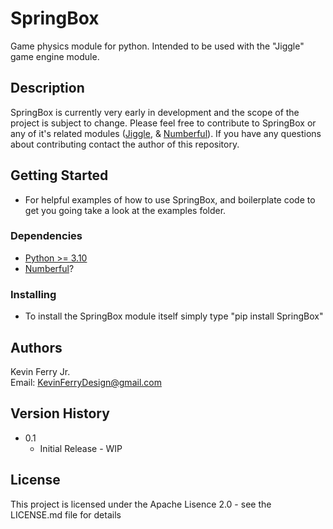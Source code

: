 # SpringBox

Game physics module for python. Intended to be used with the "Jiggle" game engine module.

## Description

SpringBox is currently very early in development and the scope of the project is subject to change. Please feel free to contribute to SpringBox or any of it's related modules ([Jiggle](https://github.com/KevinFerryJr/Jiggle), & [Numberful](https://github.com/KevinFerryJr/Numberful)). If you have any questions about contributing contact the author of this repository.

## Getting Started
* For helpful examples of how to use SpringBox, and boilerplate code to get you going take a look at the examples folder.

### Dependencies

* [Python >= 3.10](https://www.python.org/downloads/)
* [Numberful](https://github.com/KevinFerryJr/Numberful)?

### Installing

* To install the SpringBox module itself simply type "pip install SpringBox"

## Authors
Kevin Ferry Jr.  
Email: KevinFerryDesign@gmail.com

## Version History
* 0.1
    * Initial Release - WIP

## License

This project is licensed under the Apache Lisence 2.0 - see the LICENSE.md file for details